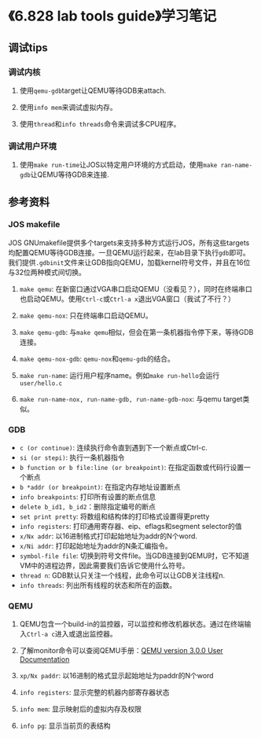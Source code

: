 # 《6.828 lab tools guide》学习笔记

## 调试tips

### 调试内核

1. 使用`qemu-gdb`target让QEMU等待GDB来attach.

2. 使用`info mem`来调试虚拟内存。

3. 使用`thread`和`info threads`命令来调试多CPU程序。

### 调试用户环境

1. 使用`make run-time`让JOS以特定用户环境的方式启动，使用`make ran-name-gdb`让QEMU等待GDB来连接.

## 参考资料

### JOS makefile

JOS GNUmakefile提供多个targets来支持多种方式运行JOS，所有这些targets均配置QEMU等待GDB连接。一旦QEMU运行起来，在lab目录下执行`gdb`即可。我们提供`.gdbinit`文件来让GDB指向QEMU，加载kernel符号文件，并且在16位与32位两种模式间切换。

1. `make qemu`: 在新窗口通过VGA串口启动QEMU（没看见？），同时在终端串口也启动QEMU。使用`Ctrl-c`或`Ctrl-a x`退出VGA窗口（我试了不行？）

2. `make qemu-nox`: 只在终端串口启动QEMU。

3. `make qemu-gdb`: 与`make qemu`相似，但会在第一条机器指令停下来，等待GDB连接。

4. `make qemu-nox-gdb`: `qemu-nox`和`qemu-gdb`的结合。

5. `make run-name`: 运行用户程序name。例如`make run-hello`会运行`user/hello.c`

6. `make run-name-nox, run-name-gdb, run-name-gdb-nox`: 与qemu target类似。

### GDB

* `c (or continue)`: 连续执行命令直到遇到下一个断点或Ctrl-c.
* `si (or stepi)`: 执行一条机器指令
* `b function or b file:line (or breakpoint)`: 在指定函数或代码行设置一个断点
* `b *addr (or breakpoint)`: 在指定内存地址设置断点
* `info breakpoints`: 打印所有设置的断点信息
* `delete b_id1, b_id2`：删除指定编号的断点
* `set print pretty`: 将数组和结构体的打印格式设置得更pretty
* `info registers`: 打印通用寄存器、eip、eflags和segment selector的值
* `x/Nx addr`: 以16进制格式打印起始地址为addr的N个word.
* `x/Ni addr`: 打印起始地址为addr的N条汇编指令。
* `symbol-file file`: 切换到符号文件file。当GDB连接到QEMU时，它不知道VM中的进程边界，因此需要我们告诉它使用什么符号。
* `thread n`: GDB默认只关注一个线程，此命令可以让GDB关注线程n.
* `info threads`: 列出所有线程的状态和所在的函数。

### QEMU

1. QEMU包含一个build-in的监控器，可以监控和修改机器状态。通过在终端输入`Ctrl-a c`进入或退出监控器。

2. 了解monitor命令可以查阅QEMU手册：[QEMU version 3.0.0 User Documentation](https://qemu.weilnetz.de/doc/qemu-doc.html)

3. `xp/Nx paddr`: 以16进制的格式显示起始地址为paddr的N个word

4. `info registers`: 显示完整的机器内部寄存器状态

5. `info mem`: 显示映射后的虚拟内存及权限

6. `info pg`: 显示当前页的表结构
